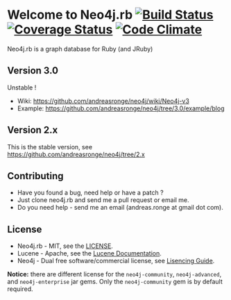# Welcome to Neo4j.rb [![Build Status](https://secure.travis-ci.org/andreasronge/neo4j.png?branch=master)](http://travis-ci.org/andreasronge/neo4j) [![Coverage Status](https://coveralls.io/repos/andreasronge/neo4j/badge.png)](https://coveralls.io/r/andreasronge/neo4j) [![Code Climate](https://codeclimate.com/github/andreasronge/neo4j.png)](https://codeclimate.com/github/andreasronge/neo4j)

Neo4j.rb is a graph database for Ruby (and JRuby)

## Version 3.0

Unstable !

* Wiki: https://github.com/andreasronge/neo4j/wiki/Neo4j-v3
* Example: https://github.com/andreasronge/neo4j/tree/3.0/example/blog

## Version 2.x

This is the stable version, see https://github.com/andreasronge/neo4j/tree/2.x

## Contributing

* Have you found a bug, need help or have a patch ?
* Just clone neo4j.rb and send me a pull request or email me.
* Do you need help - send me an email (andreas.ronge at gmail dot com).

## License

* Neo4j.rb - MIT, see the [LICENSE](http://github.com/andreasronge/neo4j/tree/master/LICENSE).
* Lucene -  Apache, see the [Lucene Documentation](http://lucene.apache.org/java/docs/features.html).
* Neo4j - Dual free software/commercial license, see [Lisencing Guide](http://www.neo4j.org/learn/licensing).

**Notice:** there are different license for the `neo4j-community`, `neo4j-advanced`, and `neo4j-enterprise` jar gems. Only the `neo4j-community` gem is by default required.
